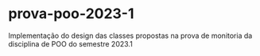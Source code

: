 # prova-poo-2023-1
Implementação do design das classes propostas na prova de monitoria da disciplina de POO do semestre 2023.1
